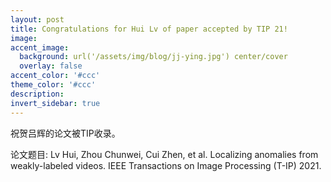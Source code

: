 ```yaml
---
layout: post
title: Congratulations for Hui Lv of paper accepted by TIP 21!
image:
accent_image:
  background: url('/assets/img/blog/jj-ying.jpg') center/cover
  overlay: false
accent_color: '#ccc'
theme_color: '#ccc'
description:
invert_sidebar: true
---
```


祝贺吕辉的论文被TIP收录。

论文题目: Lv Hui, Zhou Chunwei, Cui Zhen, et al. Localizing anomalies from weakly-labeled videos. IEEE Transactions on Image Processing (T-IP) 2021.
